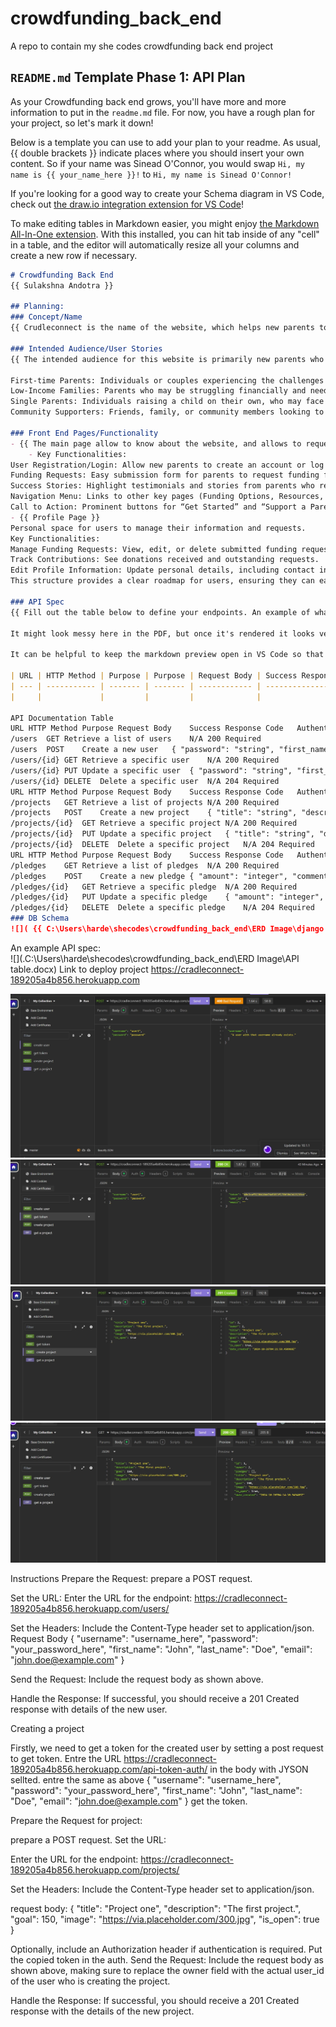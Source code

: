 # crowdfunding_back_end
A repo to contain my she codes crowdfunding back end project 
## `README.md` Template Phase 1: API Plan

As your Crowdfunding back end grows, you'll have more and more information to put in the `readme.md` file. For now, you have a rough plan for your project, so let's mark it down!

Below is a template you can use to add your plan to your readme. As usual, {{ double brackets }} indicate places where you should insert your own content. So if your name was Sinead O'Connor, you would swap `Hi, my name is {{ your_name_here }}!` to `Hi, my name is Sinead O'Connor!`

If you're looking for a good way to create your Schema diagram in VS Code, check out [the draw.io integration extension for VS Code](https://marketplace.visualstudio.com/items?itemName=hediet.vscode-drawio)!

To make editing tables in Markdown easier, you might enjoy [the Markdown All-In-One extension](https://marketplace.visualstudio.com/items?itemName=yzhang.markdown-all-in-one). With this installed, you can hit tab inside of any "cell" in a table, and the editor will automatically resize all your columns and create a new row if necessary.

```markdown
# Crowdfunding Back End
{{ Sulakshna Andotra }}

## Planning:
### Concept/Name
{{ Crudleconnect is the name of the website, which helps new parents to get fudings for there new born babies essentials.}}

### Intended Audience/User Stories
{{ The intended audience for this website is primarily new parents who are seeking financial support for essential items and services for their newborns. This includes:

First-time Parents: Individuals or couples experiencing the challenges of parenthood for the first time, who may be unfamiliar with the costs associated with raising a baby.
Low-Income Families: Parents who may be struggling financially and need assistance to provide necessary items such as clothing, diapers, formula, and medical care.
Single Parents: Individuals raising a child on their own, who may face additional financial challenges.
Community Supporters: Friends, family, or community members looking to contribute financially to help new parents. }}

### Front End Pages/Functionality
- {{ The main page allow to know about the website, and allows to request for making account or projects. }}
    - Key Functionalities:
User Registration/Login: Allow new parents to create an account or log in to access personalized features.
Funding Requests: Easy submission form for parents to request funding for baby essentials.
Success Stories: Highlight testimonials and stories from parents who received support.
Navigation Menu: Links to other key pages (Funding Options, Resources, Community).
Call to Action: Prominent buttons for “Get Started” and “Support a Parent.”
- {{ Profile Page }}
Personal space for users to manage their information and requests.
Key Functionalities:
Manage Funding Requests: View, edit, or delete submitted funding requests.
Track Contributions: See donations received and outstanding requests.
Edit Profile Information: Update personal details, including contact information and preferences.
This structure provides a clear roadmap for users, ensuring they can easily navigate the site and access the support they need. Let me know if you need further details or additional pages!

### API Spec
{{ Fill out the table below to define your endpoints. An example of what this might look like is shown at the bottom of the page. 

It might look messy here in the PDF, but once it's rendered it looks very neat! 

It can be helpful to keep the markdown preview open in VS Code so that you can see what you're typing more easily. }}

| URL | HTTP Method | Purpose | Purpose | Request Body | Success Response Code | Authentication/Authorisation |
| --- | ----------- | ------- | ------- | ------------ | --------------------- | ---------------------------- |
|     |             |         |         |              |                       |                              |

API Documentation Table
URL	HTTP Method	Purpose	Request Body	Success Response Code	Authentication/Authorization
/users	GET	Retrieve a list of users	N/A	200	Required
/users	POST	Create a new user	{ "password": "string", "first_name": "string", "last_name": "string", "email": "string" }	201	Required
/users/{id}	GET	Retrieve a specific user	N/A	200	Required
/users/{id}	PUT	Update a specific user	{ "password": "string", "first_name": "string", "last_name": "string", "email": "string" }	200	Required
/users/{id}	DELETE	Delete a specific user	N/A	204	Required
URL	HTTP Method	Purpose	Request Body	Success Response Code	Authentication/Authorization
/projects	GET	Retrieve a list of projects	N/A	200	Required
/projects	POST	Create a new project	{ "title": "string", "description": "string", "goal": "integer", "image": "string", "is_open": "boolean", "campaign_end": "datetime", "owner": "integer" }	201	Required
/projects/{id}	GET	Retrieve a specific project	N/A	200	Required
/projects/{id}	PUT	Update a specific project	{ "title": "string", "description": "string", "goal": "integer", "image": "string", "is_open": "boolean", "campaign_end": "datetime" }	200	Required
/projects/{id}	DELETE	Delete a specific project	N/A	204	Required
URL	HTTP Method	Purpose	Request Body	Success Response Code	Authentication/Authorization
/pledges	GET	Retrieve a list of pledges	N/A	200	Required
/pledges	POST	Create a new pledge	{ "amount": "integer", "comment": "string", "anonymous": "boolean", "project": "integer", "supporter": "integer" }	201	Required
/pledges/{id}	GET	Retrieve a specific pledge	N/A	200	Required
/pledges/{id}	PUT	Update a specific pledge	{ "amount": "integer", "comment": "string", "anonymous": "boolean" }	200	Required
/pledges/{id}	DELETE	Delete a specific pledge	N/A	204	Required
### DB Schema
![]( {{ C:\Users\harde\shecodes\crowdfunding_back_end\ERD Image\django ERD.JPG }} )
```

An example API spec:  
![](.C:\Users\harde\shecodes\crowdfunding_back_end\ERD Image\API table.docx)
Link to deploy project
 https://cradleconnect-189205a4b856.herokuapp.com

![Post request for create user](<django project 1-1.JPG>)
![Post request for token](<project 2.JPG>)
![Post request for create project](project3.JPG)
![Get request to get project](project4.JPG)

Instructions
Prepare the Request:
prepare a POST request.

Set the URL:
Enter the URL for the endpoint: https://cradleconnect-189205a4b856.herokuapp.com/users/

Set the Headers:
Include the Content-Type header set to application/json.
Request Body
{
    "username": "username_here",
  "password": "your_password_here",
  "first_name": "John",
  "last_name": "Doe",
  "email": "john.doe@example.com"
}

Send the Request:
Include the request body as shown above.

Handle the Response:
If successful, you should receive a 201 Created response with details of the new user.

Creating a project

Firstly, we need to get a token for the created user by setting a post request to get token. 
 Entre the URL https://cradleconnect-189205a4b856.herokuapp.com/api-token-auth/
 in the body with JYSON sellted. entre the same as above 
 {
    "username": "username_here",
  "password": "your_password_here",
  "first_name": "John",
  "last_name": "Doe",
  "email": "john.doe@example.com"
} 
get the token.


Prepare the Request for project:

prepare a POST request.
Set the URL:

Enter the URL for the endpoint: https://cradleconnect-189205a4b856.herokuapp.com/projects/

Set the Headers:
Include the Content-Type header set to application/json.

request body:
{
	"title": "Project one",
	"description": "The first project.",
	"goal": 150,
	"image": "https://via.placeholder.com/300.jpg",
	"is_open": true
}

Optionally, include an Authorization header if authentication is required.
Put the copied token in the auth. 
Send the Request:
Include the request body as shown above, making sure to replace the owner field with the actual user_id of the user who is creating the project.

Handle the Response:
If successful, you should receive a 201 Created response with the details of the new project.


